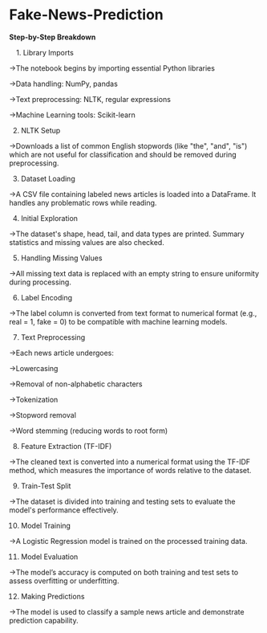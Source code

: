 # Fake-News-Prediction
**Step-by-Step Breakdown**

&emsp;1. Library Imports

->The notebook begins by importing essential Python libraries

->Data handling: NumPy, pandas

->Text preprocessing: NLTK, regular expressions

->Machine Learning tools: Scikit-learn

2. NLTK Setup
   
->Downloads a list of common English stopwords (like "the", "and", "is") which are not useful for classification and should be removed during preprocessing.

3. Dataset Loading
 
->A CSV file containing labeled news articles is loaded into a DataFrame. It handles any problematic rows while reading.

4. Initial Exploration
 
->The dataset's shape, head, tail, and data types are printed. Summary statistics and missing values are also checked.

5. Handling Missing Values
 
->All missing text data is replaced with an empty string to ensure uniformity during processing.

6. Label Encoding
 
->The label column is converted from text format to numerical format (e.g., real = 1, fake = 0) to be compatible with machine learning models.

7. Text Preprocessing
 
->Each news article undergoes:

->Lowercasing

->Removal of non-alphabetic characters

->Tokenization

->Stopword removal

->Word stemming (reducing words to root form)

8. Feature Extraction (TF-IDF)

->The cleaned text is converted into a numerical format using the TF-IDF method, which measures the importance of words relative to the dataset.

9. Train-Test Split
    
->The dataset is divided into training and testing sets to evaluate the model's performance effectively.

10. Model Training
    
->A Logistic Regression model is trained on the processed training data.

11. Model Evaluation
    
->The model’s accuracy is computed on both training and test sets to assess overfitting or underfitting.

12. Making Predictions

->The model is used to classify a sample news article and demonstrate prediction capability.



